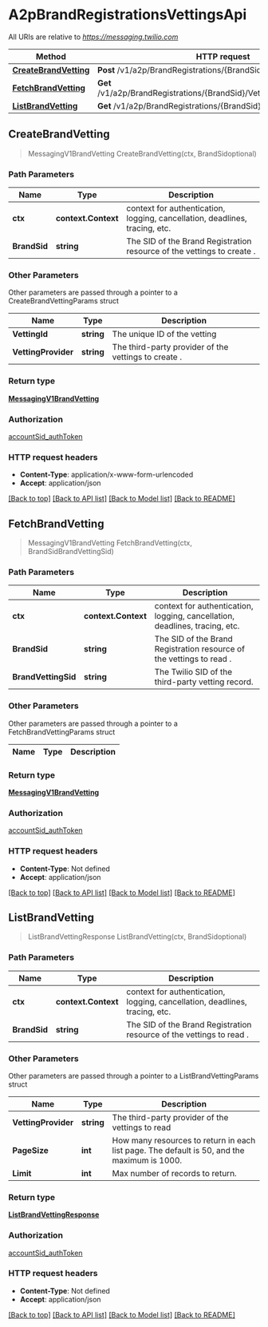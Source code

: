 # A2pBrandRegistrationsVettingsApi

All URIs are relative to *https://messaging.twilio.com*

Method | HTTP request | Description
------------- | ------------- | -------------
[**CreateBrandVetting**](A2pBrandRegistrationsVettingsApi.md#CreateBrandVetting) | **Post** /v1/a2p/BrandRegistrations/{BrandSid}/Vettings | 
[**FetchBrandVetting**](A2pBrandRegistrationsVettingsApi.md#FetchBrandVetting) | **Get** /v1/a2p/BrandRegistrations/{BrandSid}/Vettings/{BrandVettingSid} | 
[**ListBrandVetting**](A2pBrandRegistrationsVettingsApi.md#ListBrandVetting) | **Get** /v1/a2p/BrandRegistrations/{BrandSid}/Vettings | 



## CreateBrandVetting

> MessagingV1BrandVetting CreateBrandVetting(ctx, BrandSidoptional)



### Path Parameters


Name | Type | Description
------------- | ------------- | -------------
**ctx** | **context.Context** | context for authentication, logging, cancellation, deadlines, tracing, etc.
**BrandSid** | **string** | The SID of the Brand Registration resource of the vettings to create .

### Other Parameters

Other parameters are passed through a pointer to a CreateBrandVettingParams struct


Name | Type | Description
------------- | ------------- | -------------
**VettingId** | **string** | The unique ID of the vetting
**VettingProvider** | **string** | The third-party provider of the vettings to create .

### Return type

[**MessagingV1BrandVetting**](MessagingV1BrandVetting.md)

### Authorization

[accountSid_authToken](../README.md#accountSid_authToken)

### HTTP request headers

- **Content-Type**: application/x-www-form-urlencoded
- **Accept**: application/json

[[Back to top]](#) [[Back to API list]](../README.md#documentation-for-api-endpoints)
[[Back to Model list]](../README.md#documentation-for-models)
[[Back to README]](../README.md)


## FetchBrandVetting

> MessagingV1BrandVetting FetchBrandVetting(ctx, BrandSidBrandVettingSid)



### Path Parameters


Name | Type | Description
------------- | ------------- | -------------
**ctx** | **context.Context** | context for authentication, logging, cancellation, deadlines, tracing, etc.
**BrandSid** | **string** | The SID of the Brand Registration resource of the vettings to read .
**BrandVettingSid** | **string** | The Twilio SID of the third-party vetting record.

### Other Parameters

Other parameters are passed through a pointer to a FetchBrandVettingParams struct


Name | Type | Description
------------- | ------------- | -------------

### Return type

[**MessagingV1BrandVetting**](MessagingV1BrandVetting.md)

### Authorization

[accountSid_authToken](../README.md#accountSid_authToken)

### HTTP request headers

- **Content-Type**: Not defined
- **Accept**: application/json

[[Back to top]](#) [[Back to API list]](../README.md#documentation-for-api-endpoints)
[[Back to Model list]](../README.md#documentation-for-models)
[[Back to README]](../README.md)


## ListBrandVetting

> ListBrandVettingResponse ListBrandVetting(ctx, BrandSidoptional)



### Path Parameters


Name | Type | Description
------------- | ------------- | -------------
**ctx** | **context.Context** | context for authentication, logging, cancellation, deadlines, tracing, etc.
**BrandSid** | **string** | The SID of the Brand Registration resource of the vettings to read .

### Other Parameters

Other parameters are passed through a pointer to a ListBrandVettingParams struct


Name | Type | Description
------------- | ------------- | -------------
**VettingProvider** | **string** | The third-party provider of the vettings to read
**PageSize** | **int** | How many resources to return in each list page. The default is 50, and the maximum is 1000.
**Limit** | **int** | Max number of records to return.

### Return type

[**ListBrandVettingResponse**](ListBrandVettingResponse.md)

### Authorization

[accountSid_authToken](../README.md#accountSid_authToken)

### HTTP request headers

- **Content-Type**: Not defined
- **Accept**: application/json

[[Back to top]](#) [[Back to API list]](../README.md#documentation-for-api-endpoints)
[[Back to Model list]](../README.md#documentation-for-models)
[[Back to README]](../README.md)

